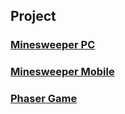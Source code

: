 ## Project

### [Minesweeper PC](https://prog106.github.io/minesweeper/minesweeper.html)

### [Minesweeper Mobile](https://prog106.github.io/minesweeper/minesweeper.mobile.html)

### [Phaser Game](https://prog106.github.io/phaser/star.html)
